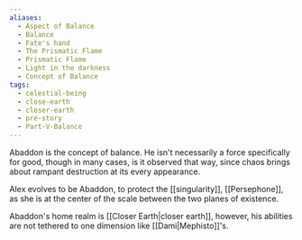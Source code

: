 ```yaml
---
aliases:
  - Aspect of Balance
  - Balance
  - Fate's hand
  - The Prismatic Flame
  - Prismatic Flame
  - Light in the darkness
  - Concept of Balance
tags:
  - celestial-being
  - close-earth
  - closer-earth
  - pre-story
  - Part-V-Balance
---
```

Abaddon is the concept of balance. He isn't necessarily a force specifically for good, though in many cases, is it observed that way, since chaos brings about rampant destruction at its every appearance.

Alex evolves to be Abaddon, to protect the [[singularity]], [[Persephone]], as she is at the center of the scale between the two planes of existence.

Abaddon's home realm is [[Closer Earth|closer earth]], however, his abilities are not tethered to one dimension like [[Dami|Mephisto]]'s.